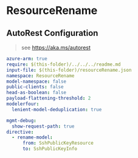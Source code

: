# ResourceRename

## AutoRest Configuration

> see https://aka.ms/autorest

``` yaml
azure-arm: true
require: $(this-folder)/../../../readme.md
input-file: $(this-folder)/resourceRename.json
namespace: ResourceRename
model-namespace: false
public-clients: false
head-as-boolean: false
payload-flattening-threshold: 2
modelerfour:
  lenient-model-deduplication: true

mgmt-debug:
  show-request-path: true
directive:
  - rename-model:
      from: SshPublicKeyResource
      to: SshPublicKeyInfo
```
